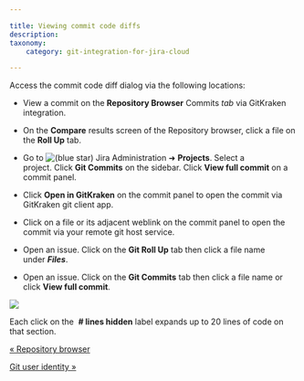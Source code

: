 ```yaml
---

title: Viewing commit code diffs
description:
taxonomy:
    category: git-integration-for-jira-cloud

---
```


Access the commit code diff dialog via the following locations:

*   View a commit on the **Repository Browser** Commits _tab_ via GitKraken integration.

*   On the **Compare** results screen of the Repository browser, click a file on the **Roll Up** tab.

*   Go to ![(blue star)](https://bigbrassband.atlassian.net/wiki/s/-1639011364/6452/8b4898d3c114827e64ec143b4fa79bb76a6cfa5b/_/images/icons/emoticons/star_blue.png) Jira Administration ➜ **Projects**. Select a project. Click **Git Commits** on the sidebar. Click **View full commit** on a commit panel.

*   Click **Open in GitKraken** on the commit panel to open the commit via GitKraken git client app.

*   Click on a file or its adjacent weblink on the commit panel to open the commit via your remote git host service.

*   Open an issue. Click on the **Git Roll Up** tab then click a file name under _**Files**_.

*   Open an issue. Click on the **Git Commits** tab then click a file name or click **View full commit**.


![](https://bigbrassband.atlassian.net/wiki/download/thumbnails/1923025639/gitcloud-jira-issue-view-commit.png?version=1&modificationDate=1635243434996&cacheVersion=1&api=v2&width=564&height=335)

Each click on the  **\# lines hidden** label expands up to 20 lines of code on that section.

[« Repository browser](/git-integration-for-jira-cloud/Repository-browser)

[Git user identity »](/wiki/spaces/GITCLOUD/pages/1923023946/Git+user+Identity)